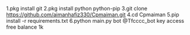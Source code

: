 1.pkg install git
2.pkg install python python-pip
3.git clone https://github.com/aimanhafiz330/Cpmaiman.git
4.cd Cpmaiman
5.pip install -r requirements.txt
6.python main.py
bot @Tfcccc_bot key access free balance 1k
